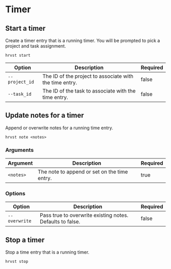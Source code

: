 # Timer

## Start a timer

Create a timer entry that is a running timer. You will be prompted to pick a project and task assignment.

```
hrvst start
```

| Option         | Description                                             | Required |
| -------------- | ------------------------------------------------------- | -------- |
| `--project_id` | The ID of the project to associate with the time entry. | false    |
| `--task_id`    | The ID of the task to associate with the time entry.    | false    |

## Update notes for a timer

Append or overwrite notes for a running time entry.

```
hrvst note <notes>
```

### Arguments

| Argument  | Description                                  | Required |
| --------- | -------------------------------------------- | -------- |
| `<notes>` | The note to append or set on the time entry. | true     |

### Options

| Option        | Description                                               | Required |
| ------------- | --------------------------------------------------------- | -------- |
| `--overwrite` | Pass true to overwrite existing notes. Defaults to false. | false    |

## Stop a timer

Stop a time entry that is a running timer.

```
hrvst stop
```

